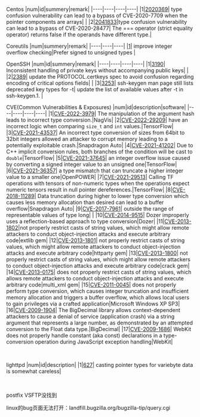 Centos
|num|id|summery|remark|
|----|----|----|----|
|1|[2020369](https://bugzilla.redhat.com/show_bug.cgi?id=2020369)| type confusion vulnerability can lead to a bypass of CVE-2020-7709 when the pointer components are arrays|  |
|2|[2041833](https://bugzilla.redhat.com/show_bug.cgi?id=2041833)|type confusion vulnerability can lead to a bypass of CVE-2020-28477| The === operator (strict equality operator) returns false if the operands have different type.| 
<br>

Coreutils
|num|summery|remark|
|----|----|----|
|[1](http://git.savannah.gnu.org/gitweb/?p=coreutils.git;a=commit;h=e94d95075dd919e5e6ec0c8ed09477e58b863788)| improve integer overflow checking|Prefer signed to unsigned types  |
<br>

OpenSSH
|num|id|summery|remark|
|----|----|----|----|
|1|[3190](https://bugzilla.mindrot.org/show_bug.cgi?id=3190)| Inconsistent handling of private keys without accompanying public keys|  |
|2|[2389](https://bugzilla.mindrot.org/show_bug.cgi?id=2389)| update the PROTOCOL.certkeys spec to avoid confusion regarding encoding of critical options fields|  |
|3|[3253](https://bugzilla.mindrot.org/show_bug.cgi?id=3253)| ssh-keygen man page still lists deprecated key types for -t| update the list of available values after -t in ssh-keygen.1. |
<br>

CVE(Common Vulnerabilities & Exposures)
|num|id|description|software|
|----|----|----|----|
|1|[CVE-2022-3979](https://cve.mitre.org/cgi-bin/cvename.cgi?name=CVE-2022-3979)| The manipulation of the argument hash leads to incorrect type conversion.|NagVis|
|2|[CVE-2022-29209](https://cve.mitre.org/cgi-bin/cvename.cgi?name=CVE-2022-29209)| have an incorrect logic when comparing `size_t` and `int` values.|TensorFlow|
|3|[CVE-2021-43537](https://cve.mitre.org/cgi-bin/cvename.cgi?name=CVE-2021-43537)| An incorrect type conversion of sizes from 64bit to 32bit integers allowed an attacker to corrupt memory leading to a potentially exploitable crash.|Snapdragon Auto|
|4|[CVE-2021-41202](https://cve.mitre.org/cgi-bin/cvename.cgi?name=CVE-2021-41202)| Due to C++ implicit conversion rules, both branches of the condition will be cast to `double`|TensorFlow|
|5|[CVE-2021-37645](https://cve.mitre.org/cgi-bin/cvename.cgi?name=CVE-2021-37645)| an integer overflow issue caused by converting a signed integer value to an unsigned one|TensorFlow|
|6|[CVE-2021-36357](https://cve.mitre.org/cgi-bin/cvename.cgi?name=CVE-2021-36357)| a type mismatch that can truncate a higher integer value to a smaller one|OpenPOWER|
|7|[CVE-2021-29513](https://cve.mitre.org/cgi-bin/cvename.cgi?name=CVE-2021-29513)| Calling TF operations with tensors of non-numeric types when the operations expect numeric tensors result in null pointer dereferences.|TensorFlow|
|8|[CVE-2018-11289](https://cve.mitre.org/cgi-bin/cvename.cgi?name=CVE-2018-11289)| Data truncation during higher to lower type conversion which causes less memory allocation than desired can lead to a buffer overflow|Snapdragon Auto|
|9|[CVE-2017-7961](https://cve.mitre.org/cgi-bin/cvename.cgi?name=CVE-2017-7961)| outside the range of representable values of type long| |
|10|[CVE-2014-9515](https://cve.mitre.org/cgi-bin/cvename.cgi?name=CVE-2014-9515)| Dozer improperly uses a reflection-based approach to type conversion|Dozer|
|11|[CVE-2013-1802](https://cve.mitre.org/cgi-bin/cvename.cgi?name=CVE-2013-1802)|not properly restrict casts of string values, which might allow remote attackers to conduct object-injection attacks and execute arbitrary code|extlib gem|
|12|[CVE-2013-1801](https://cve.mitre.org/cgi-bin/cvename.cgi?name=CVE-2013-1801)| not properly restrict casts of string values, which might allow remote attackers to conduct object-injection attacks and execute arbitrary code|httparty gem|
|13|[CVE-2013-1800](https://cve.mitre.org/cgi-bin/cvename.cgi?name=CVE-2013-1800)| not properly restrict casts of string values, which might allow remote attackers to conduct object-injection attacks and execute arbitrary code|crack gem|
|14|[CVE-2013-0175](https://cve.mitre.org/cgi-bin/cvename.cgi?name=CVE-2013-0175)| does not properly restrict casts of string values, which allows remote attackers to conduct object-injection attacks and execute arbitrary code|multi_xml gem|
|15|[CVE-2011-0045](https://cve.mitre.org/cgi-bin/cvename.cgi?name=CVE-2011-0045)| does not properly perform type conversion, which causes integer truncation and insufficient memory allocation and triggers a buffer overflow, which allows local users to gain privileges via a crafted application|Microsoft Windows XP SP3|
|16|[CVE-2009-1904](https://cve.mitre.org/cgi-bin/cvename.cgi?name=CVE-2009-1904)| The BigDecimal library  allows context-dependent attackers to cause a denial of service (application crash) via a string argument that represents a large number, as demonstrated by an attempted conversion to the Float data type.|BigDecimal|
|17|[CVE-2009-1686](https://cve.mitre.org/cgi-bin/cvename.cgi?name=CVE-2009-1686)| WebKit does not properly handle constant (aka const) declarations in a type-conversion operation during JavaScript exception handling|WebKit|

<br>

lighttpd
|num|id|description|
|1|[627](https://redmine.lighttpd.net/issues/627)| casting pointer types for variebyte data is somewhat careless|

<br>

postfix VSFTP没找到
<br>

linux的bug页面无法打开：landfill.bugzilla.org/bugzilla-tip/query.cgi 




